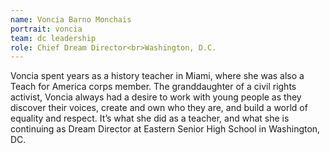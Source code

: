 ```yaml
---
name: Voncia Barno Monchais
portrait: voncia
team: dc leadership
role: Chief Dream Director<br>Washington, D.C.
---
```


Voncia spent years as a history teacher in Miami, where she was also a Teach for America corps member. The granddaughter of a civil rights activist, Voncia always had a desire to work with young people as they discover their voices, create and own who they are, and build a world of equality and respect. It’s what she did as a teacher, and what she is continuing as Dream Director at Eastern Senior High School in Washington, DC.